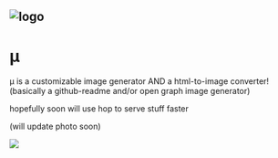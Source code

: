 ![logo](./public/favicon.ico)
---

# μ

μ is a customizable image generator AND a html-to-image converter!
(basically a github-readme and/or open graph image generator)

hopefully soon will use hop to serve stuff faster

(will update photo soon)

![](https://u-sigma.vercel.app/api/hello?dark=true&header=μ%20(mu)&desc=Easy%20open%20graph.&background=https://external-content.duckduckgo.com/iu/?u=http%3A%2F%2Funblast.com%2Fwp-content%2Fuploads%2F2018%2F08%2FGradient-Mesh-17.jpg)